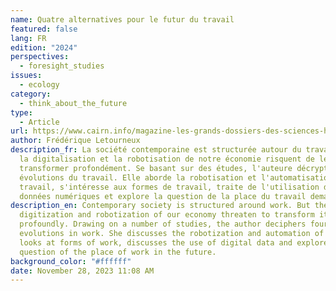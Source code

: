 ```yaml
---
name: Quatre alternatives pour le futur du travail
featured: false
lang: FR
edition: "2024"
perspectives:
  - foresight_studies
issues:
  - ecology
category:
  - think_about_the_future
type:
  - Article
url: https://www.cairn.info/magazine-les-grands-dossiers-des-sciences-humaines-2022-12-page-32.htm
author: Frédérique Letourneux
description_fr: La société contemporaine est structurée autour du travail. Mais
  la digitalisation et la robotisation de notre économie risquent de le
  transformer profondément. Se basant sur des études, l'auteure décrypte quatre
  évolutions du travail. Elle aborde la robotisation et l'automatisation du
  travail, s'intéresse aux formes de travail, traite de l'utilisation des
  données numériques et explore la question de la place du travail demain.
description_en: Contemporary society is structured around work. But the
  digitization and robotization of our economy threaten to transform it
  profoundly. Drawing on a number of studies, the author deciphers four
  evolutions in work. She discusses the robotization and automation of work,
  looks at forms of work, discusses the use of digital data and explores the
  question of the place of work in the future.
background_color: "#ffffff"
date: November 28, 2023 11:08 AM
---
```

